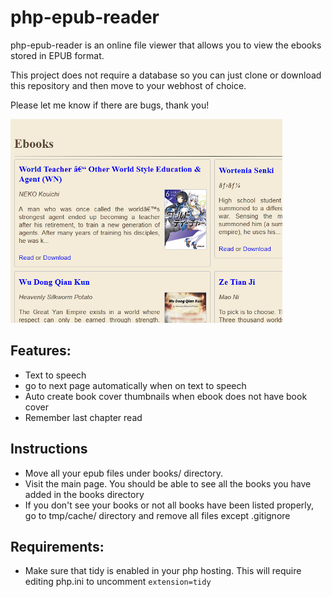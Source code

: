 # php-epub-reader

php-epub-reader is an online file viewer that allows you to view the ebooks stored in EPUB format.

This project does not require a database so you can just clone or download this repository and then move to your webhost of choice.

Please let me know if there are bugs, thank you!

![php-epub-reader](thumb.jpg)

## Features:

- Text to speech
- go to next page automatically when on text to speech
- Auto create book cover thumbnails when ebook does not have book cover
- Remember last chapter read

## Instructions

- Move all your epub files under books/ directory.
- Visit the main page. You should be able to see all the books you have added in the books directory
- If you don't see your books or not all books have been listed properly, go to tmp/cache/ directory and remove all files except .gitignore

## Requirements:

- Make sure that tidy is enabled in your php hosting. This will require editing php.ini to uncomment `extension=tidy`